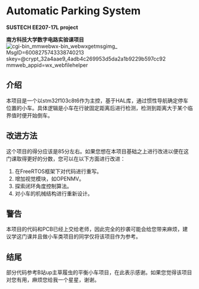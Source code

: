 # Automatic Parking System

**SUSTECH EE207-17L project**

**南方科技大学数字电路实验课项目**
![_cgi-bin_mmwebwx-bin_webwxgetmsgimg__ MsgID=6008275743338740213 skey=@crypt_32a4aae9_4adb4c269953d5da2a1b9229b597cc92 mmweb_appid=wx_webfilehelper](https://github.com/user-attachments/assets/12af32a3-4913-4e6b-9975-b212cd61e74d)

## 介绍
本项目是一个以stm32f103c8t6作为主控，基于HAL库，通过惯性导航确定停车位置的小车。具体逻辑是小车在行驶固定距离后进行检测，检测到距离大于某个临界值时便开始倒车。

## 改进方法
这个项目的得分应该是85分左右。如果您想在本项目基础之上进行改进以便在这门课取得更好的分数，您可以在以下方面进行改进：
1. 在FreeRTOS框架下对代码进行重写。
2. 增加视觉模块，如OPENMV。
3. 探索闭环角度控制算法。
4. 对小车的机械结构进行重新设计。

## 警告
本项目的代码和PCB已经上交给老师，因此完全的抄袭可能会给您带来麻烦，建议学这门课并且做小车类项目的同学仅将该项目作为参考。

## 结尾
部分代码参考B站up主草履虫的平衡小车项目，在此表示感谢。如果您觉得该项目对您有用，麻烦您给我一个星星，谢谢。


